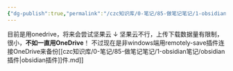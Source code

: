 ```yaml
---
{"dg-publish":true,"permalink":"/czc知识库/0-笔记/85-做笔记笔记/1-obsidian笔记/子/obsidian多端备份 库上传云端/","dgPassFrontmatter":true,"created":"2024-06-18T17:45:22.350+08:00","updated":"2024-12-08T11:22:29.736+08:00"}
---
```




目前是用onedrive，将来会尝试坚果云
↓
坚果云不行，上传下载数据量有限制，很小，**不如一直用OneDrive**！
不过现在是非windows端用remotely-save插件连接OneDrive来备份[[czc知识库/0-笔记/85-做笔记笔记/1-obsidian笔记/obsidian插件\|obsidian插件]]件.md]]
